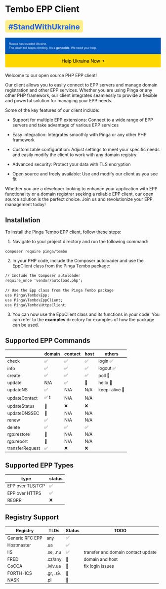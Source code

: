 # Tembo EPP Client

[![StandWithUkraine](https://raw.githubusercontent.com/vshymanskyy/StandWithUkraine/main/badges/StandWithUkraine.svg)](https://github.com/vshymanskyy/StandWithUkraine/blob/main/docs/README.md)

[![SWUbanner](https://raw.githubusercontent.com/vshymanskyy/StandWithUkraine/main/banner2-direct.svg)](https://github.com/vshymanskyy/StandWithUkraine/blob/main/docs/README.md)

Welcome to our open source PHP EPP client!

Our client allows you to easily connect to EPP servers and manage domain registration and other EPP services. Whether you are using Pinga or any other PHP framework, our client integrates seamlessly to provide a flexible and powerful solution for managing your EPP needs.

Some of the key features of our client include:

- Support for multiple EPP extensions: Connect to a wide range of EPP servers and take advantage of various EPP services

- Easy integration: Integrates smoothly with Pinga or any other PHP framework

- Customizable configuration: Adjust settings to meet your specific needs and easily modify the client to work with any domain registry

- Advanced security: Protect your data with TLS encryption

- Open source and freely available: Use and modify our client as you see fit

Whether you are a developer looking to enhance your application with EPP functionality or a domain registrar seeking a reliable EPP client, our open source solution is the perfect choice. Join us and revolutionize your EPP management today!

## Installation

To install the Pinga Tembo EPP client, follow these steps:

1. Navigate to your project directory and run the following command:

```composer require pinga/tembo```

2. In your PHP code, include the Composer autoloader and use the EppClient class from the Pinga Tembo package:

```
// Include the Composer autoloader
require_once 'vendor/autoload.php';

// Use the Epp class from the Pinga Tembo package
use Pinga\Tembo\Epp;
use Pinga\Tembo\EppClient;
use Pinga\Tembo\HttpsClient;
```

3. You can now use the EppClient class and its functions in your code. You can refer to the **examples** directory for examples of how the package can be used.

## Supported EPP Commands

| | domain | contact | host | others |
|----------|----------|----------|----------|----------|
| check | ✅ | ✅ | ✅ | login ✅ |
| info | ✅ | ✅ | ✅ | logout ✅ |
| create | ✅ | ✅ | ✅ | poll 🚧 |
| update | N/A | ✅ | 🚧 | hello 🚧 |
| updateNS | ✅ | N/A | N/A | keep-alive 🚧 |
| updateContact | ✅ ❗ | N/A | N/A | |
| updateStatus | 🚧 | ❌ | ❌| |
| updateDNSSEC | 🚧 | N/A | N/A | |
| renew | ✅ | N/A | N/A | |
| delete | ✅ | ✅ | ✅ |  |
| rgp:restore | 🚧 | N/A | N/A | |
| rgp:report | 🚧 | N/A | N/A | |
| transferRequest | ✅ | ❌ | ❌ | |

## Supported EPP Types

| type | status |
|----------|----------|
| EPP over TLS/TCP | ✅ |
| EPP over HTTPS | ✅ |
| REGRR | ❌ |

## Registry Support

| Registry | TLDs | Status | TODO |
|----------|----------|----------|----------|
| Generic RFC EPP | any | ✅ | |
| Hostmaster | .ua | ✅ | |
| IIS | .se, .nu | ✅ | transfer and domain contact update |
| FRED | .cz/any | 🚧 | domain and host |
| CoCCA | .lviv.ua | 🚧 | fix login issues |
| FORTH-ICS | .gr, .ελ | 🚧 | |
| NASK | .pl | 🚧 | |
